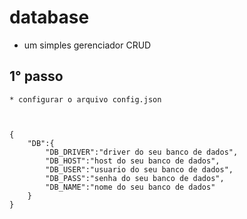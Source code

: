# database
 * um simples gerenciador CRUD

## 1° passo
	* configurar o arquivo config.json
	
	
	
	{
		"DB":{
			"DB_DRIVER":"driver do seu banco de dados",
			"DB_HOST":"host do seu banco de dados",
			"DB_USER":"usuario do seu banco de dados",
			"DB_PASS":"senha do seu banco de dados",
			"DB_NAME":"nome do seu banco de dados"
		}		
	}
	
